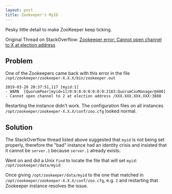 ```yaml
---
layout: post
title: Zookeeper's MyID
---
```


Pesky little detail to make ZooKeeper keep ticking.

Original Thread on StackOverflow: [Zookeeper error: Cannot open channel to X at election address](https://stackoverflow.com/questions/30940981/zookeeper-error-cannot-open-channel-to-x-at-election-address)

## Problem ##

One of the Zookeepers came back with this error in the file `/opt/zookeeper/zookeeper-X.X.X/bin/zookeeper.out`
```
2019-03-20 20:37:51,117 [myid:1] 
- WARN  [QuorumPeer[myid=1]/0:0:0:0:0:0:0:0:2183:QuorumCnxManager@400] 
- Cannot open channel to 2 at election address /XXX.XXX.XXX.XXX:3888
```

Restarting the instance didn't work. The configuration files on all instances `/opt/zookeeper/zookeeper-X.X.X/conf/zoo.cfg` looked normal.

## Solution ##

The StackOverflow thread listed above suggested that `myid` is not being set properly, therefore the "bad" instance had an identity crisis and insisted that it cannot be `server.1` because `server.1` already exists.

Went on and did a Unix `find` to locate the file that will set `myid`: `/opt/zookeeper/data/myid`

Once giving `/opt/zookeeper/data/myid` to the one that matched in `/opt/zookeeper/zookeeper-X.X.X/conf/zoo.cfg`, e.g. `2` and restarting that Zookeeper instance resolves the issue.